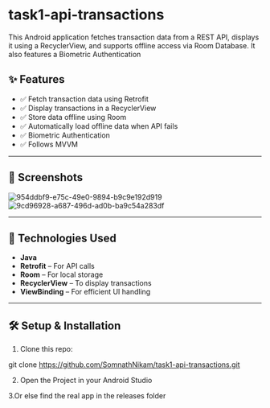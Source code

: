 # task1-api-transactions
This Android application fetches transaction data from a REST API, displays it using a RecyclerView, and supports offline access via Room Database. It also features a Biometric Authentication 

## ✨ Features

- ✅ Fetch transaction data using Retrofit
- ✅ Display transactions in a RecyclerView
- ✅ Store data offline using Room
- ✅ Automatically load offline data when API fails
- ✅ Biometric Authentication
- ✅ Follows MVVM 

---

## 📱 Screenshots
![954ddbf9-e75c-49e0-9894-b9c9e192d919](https://github.com/user-attachments/assets/272d6637-48ed-426b-9caf-fba77c1c16b4)
![9cd96928-a687-496d-ad0b-ba9c54a283df](https://github.com/user-attachments/assets/15b43560-292a-4434-8199-18f1d8d706e0)


---

## 🚀 Technologies Used

- **Java**
- **Retrofit** – For API calls
- **Room** – For local storage
- **RecyclerView** – To display transactions
- **ViewBinding** – For efficient UI handling

---

## 🛠️ Setup & Installation

1. Clone this repo:
  
 git clone https://github.com/SomnathNikam/task1-api-transactions.git
 
2. Open the Project in your Android Studio

3.Or else find the real app in the releases folder
